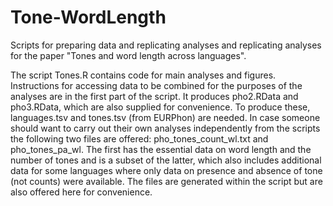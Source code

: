 # Tone-WordLength
Scripts for preparing data and replicating analyses and replicating analyses for the paper "Tones and word length across languages".

The script Tones.R contains code for main analyses and figures. Instructions for accessing data to be combined for the purposes of the analyses are in the first part of the script. It produces pho2.RData and pho3.RData, which are also supplied for convenience. To produce these, languages.tsv and tones.tsv (from EURPhon) are needed. In case someone should want to carry out their own analyses independently from the scripts the following two files are offered: pho_tones_count_wl.txt and pho_tones_pa_wl. The first has the essential data on word length and the number of tones and is a subset of the latter, which also includes additional data for some languages where only data on presence and absence of tone (not counts) were available. The files are generated within the script but are also offered here for convenience.
